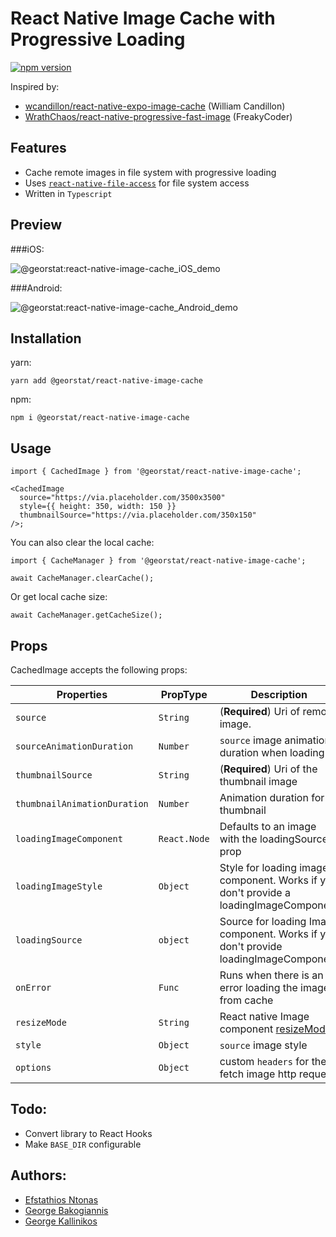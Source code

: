 # React Native Image Cache with Progressive Loading

[![npm version](https://badge.fury.io/js/%40georstat%2Freact-native-image-cache.svg)](https://badge.fury.io/js/%40georstat%2Freact-native-image-cache)

Inspired by:

- [wcandillon/react-native-expo-image-cache](https://github.com/wcandillon/react-native-expo-image-cache) (William Candillon)
- [WrathChaos/react-native-progressive-fast-image](https://github.com/WrathChaos/react-native-progressive-fast-image) (FreakyCoder)

## Features

- Cache remote images in file system with progressive loading
- Uses [`react-native-file-access`](https://github.com/alpha0010/react-native-file-access) for file system access
- Written in `Typescript`

## Preview

###iOS:

![@georstat:react-native-image-cache_iOS_demo](https://user-images.githubusercontent.com/717975/117460761-85fd8f00-af55-11eb-8804-69c008bfeb8d.gif)

###Android:

![@georstat:react-native-image-cache_Android_demo](https://user-images.githubusercontent.com/717975/117491773-4ba5e900-af79-11eb-8ae1-99604b47c55c.gif)


## Installation

yarn:

```
yarn add @georstat/react-native-image-cache
```

npm:

```
npm i @georstat/react-native-image-cache
```

## Usage

```tsx
import { CachedImage } from '@georstat/react-native-image-cache';

<CachedImage
  source="https://via.placeholder.com/3500x3500"
  style={{ height: 350, width: 150 }}
  thumbnailSource="https://via.placeholder.com/350x150"
/>;
```

You can also clear the local cache:

```tsx
import { CacheManager } from '@georstat/react-native-image-cache';

await CacheManager.clearCache();
```

Or get local cache size:

```tsx
await CacheManager.getCacheSize();
```

## Props

CachedImage accepts the following props:

| Properties                   | PropType     | Description                                                                              |
| ---------------------------- | ------------ | ---------------------------------------------------------------------------------------- |
| `source`                     | `String`     | (**Required**) Uri of remote image.
| `sourceAnimationDuration`     | `Number`     | `source` image animation duration when loading    |
| `thumbnailSource`            | `String`     | (**Required**) Uri of the thumbnail image                                                |
| `thumbnailAnimationDuration` | `Number`     | Animation duration for thumbnail                                              |
| `loadingImageComponent`      | `React.Node` | Defaults to an image with the loadingSource prop                                         |
| `loadingImageStyle`          | `Object`     | Style for loading image component. Works if you don't provide a loadingImageComponent    |
| `loadingSource`              | `object`     | Source for loading Image component. Works if you don't provide loadingImageComponent     |
| `onError`                    | `Func`       | Runs when there is an error loading the image from cache                                 |
| `resizeMode`                 | `String`     | React native Image component [resizeMode](https://reactnative.dev/docs/image#resizemode) |
| `style`                      | `Object`     | `source` image style                                                                              ||
| `options`                      | `Object`     | custom `headers` for the fetch image http request                                                                             ||

## Todo:

- Convert library to React Hooks
- Make `BASE_DIR` configurable

## Authors:

- [Efstathios Ntonas](https://github.com/efstathiosntonas)
- [George Bakogiannis](https://github.com/geobako)
- [George Kallinikos](https://github.com/giokallis)
